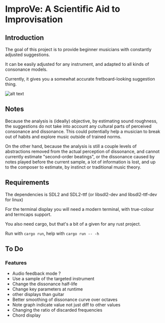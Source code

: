 # ImproVe: A Scientific Aid to Improvisation

## Introduction

The goal of this project is to provide beginner musicians with constantly adjusted suggestions.

It can be easily adjusted for any instrument, and adapted to all kinds of consonance models.

Currently, it gives you a somewhat accurate fretboard-looking suggestion thing.

![alt text](https://i.imgur.com/XD9MSTb.png)

## Notes

Because the analysis is (ideally) objective, by estimating sound roughness, the suggestions do not take into account any cultural parts of perceived consonance and dissonance. This could potentially help a musician to break out of habits and explore music outside of trained norms.

On the other hand, because the analysis is still a couple levels of abstractions removed from the actual perception of dissonance, and cannot currently estimate "second-order beatings", or the dissonance caused by notes played before the current sample, a lot of information is lost, and up to the composer to estimate, by instinct or traditional music theory.

## Requirements

The dependencies is SDL2 and SDL2-ttf (or libsdl2-dev and libsdl2-ttf-dev for linux)

For the terminal display you will need a modern terminal, with true-colour and termcaps support.

You also need cargo, but that's a bit of a given for any rust project.

Run with `cargo run`, help with `cargo run -- -h`

## To Do

### Features

* Audio feedback mode ?
* Use a sample of the targeted instrument
* Change the dissonance half-life
* Change key parameters at runtime
* other displays than guitar
* Better smoothing of dissonance curve over octaves
* Note graph indicate value not just diff to other values
* Changing the ratio of discarded frequencies
* Chord display
